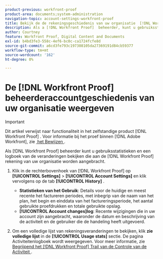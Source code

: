 ```yaml
---
product-previous: workfront-proof
product-area: documents;system-administration
navigation-topic: account-settings-workfront-proof
title: Bekijk de de rekeningsgeschiedenis van uw organisatie  [!DNL Workfront Proof]  beheerderrekening
description: Als a [!DNL Workfront Proof]  beheerder, kunt u gebruiksstatistieken en een logboek van de veranderingen bekijken die aan de 1&rbrace; rekening van uw organisatie worden aangebracht rekening. [!DNL Workfront Proof]
author: Courtney
feature: Workfront Proof, Digital Content and Documents
exl-id: b4bd3fe3-558c-4ef6-bc0c-ca1724fcfe8d
source-git-commit: a6cd3fe793c197308105da27369191d84cb59377
workflow-type: tm+mt
source-wordcount: '162'
ht-degree: 0%

---
```


# De [!DNL Workfront Proof] beheerderaccountgeschiedenis van uw organisatie weergeven

>[!IMPORTANT]
>
>Dit artikel verwijst naar functionaliteit in het zelfstandige product [!DNL Workfront Proof] . Voor informatie bij het proef binnen [!DNL Adobe Workfront], zie [&#x200B; het Bewijzen &#x200B;](../../../review-and-approve-work/proofing/proofing.md).

Als [!DNL Workfront Proof] beheerder kunt u gebruiksstatistieken en een logboek van de veranderingen bekijken die aan de [!DNL Workfront Proof] rekening van uw organisatie worden aangebracht.

1. Klik in de rechterbovenhoek van [!DNL Workfront Proof] op **[!UICONTROL Settings]** > **[!UICONTROL Account Settings]** en klik vervolgens op de tab **[!UICONTROL History]** .

   * **Statistieken van het Gebruik**: Details voor de huidige en meest recente het factureren periodes, met inbegrip van de naam van het plan, het begin en einddata van het factureringsperiode, het aantal gebruikte proefdrukken en totale gebruikte opslag.
   * **[!UICONTROL Account changes]log**: Recente wijzigingen die in uw account zijn aangebracht, waaronder de datum en beschrijving van de activiteit en de gebruiker die de handeling heeft uitgevoerd.

1. Om een volledige lijst van rekeningsveranderingen te bekijken, klik **zie volledige lijst** in de **[!UICONTROL Usage stats]** sectie.
De pagina Activiteitenlogboek wordt weergegeven. Voor meer informatie, zie [&#x200B; Begrijpend het  [!DNL Workfront Proof]  Trail van de Controle van de Activiteit &#x200B;](../../../workfront-proof/wp-work-proofsfiles/basic-features/activity-audit-trail.md).
